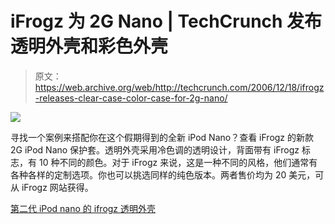# iFrogz 为 2G Nano | TechCrunch 发布透明外壳和彩色外壳

> 原文：<https://web.archive.org/web/http://techcrunch.com/2006/12/18/ifrogz-releases-clear-case-color-case-for-2g-nano/>

![](img/c369463ae43e6e065b996611c4f56504.png)

寻找一个案例来搭配你在这个假期得到的全新 iPod Nano？查看 iFrogz 的新款 2G iPod Nano 保护套。透明外壳采用冷色调的透明设计，背面带有 iFrogz 标志，有 10 种不同的颜色。对于 iFrogz 来说，这是一种不同的风格，他们通常有各种各样的定制选项。你也可以挑选同样的纯色版本。两者售价均为 20 美元，可从 iFrogz 网站获得。

[第二代 iPod nano 的 ifrogz 透明外壳](https://web.archive.org/web/20150926080921/http://www.ilounge.com/index.php/ipod/review/ifrogz-clear-case-for-2nd-gen-ipod-nano/)